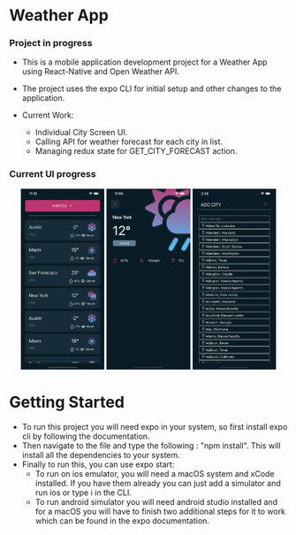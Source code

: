 # Weather App

### Project in progress

- This is a mobile application development project for a Weather App using React-Native and Open Weather API.
- The project uses the expo CLI for initial setup and other changes to the application.

- Current Work:
  - Individual City Screen UI.
  - Calling API for weather forecast for each city in list.
  - Managing redux state for GET_CITY_FORECAST action.

### Current UI progress

<p align="center">
<img src="./assets/images/HomeScreenUI.png" width=30% height=auto>
<img src="./assets/images/CityWeatherScreenUI.png" width=30% height=auto>
<img src="./assets/images/AddCityUI.png" width=30% height=auto>
</p>

# Getting Started

- To run this project you will need expo in your system, so first install expo cli by following the documentation.
- Then navigate to the file and type the following : "npm install". This will install all the dependencies to your system.
- Finally to run this, you can use expo start:
  - To run on ios emulator, you will need a macOS system and xCode installed. If you have them already you can just add a simulator and run ios or type i in the CLI.
  - To run android simulator you will need android studio installed and for a macOS you will have to finish two additional steps for it to work which can be found in the expo documentation.
